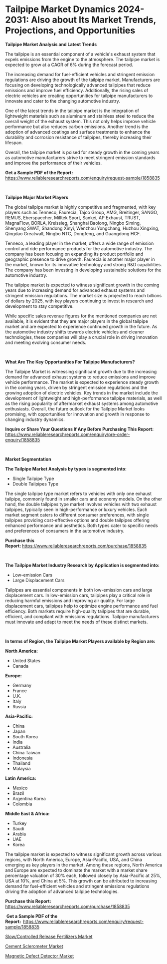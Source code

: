 <p><h1>Tailpipe Market Dynamics 2024-2031: Also about Its Market Trends, Projections, and Opportunities</h1></p><p><strong>Tailpipe Market Analysis and Latest Trends</strong></p>
<p><p>The tailpipe is an essential component of a vehicle's exhaust system that expels emissions from the engine to the atmosphere. The tailpipe market is expected to grow at a CAGR of 6% during the forecast period. </p><p>The increasing demand for fuel-efficient vehicles and stringent emission regulations are driving the growth of the tailpipe market. Manufacturers are focusing on developing technologically advanced tailpipes that reduce emissions and improve fuel efficiency. Additionally, the rising sales of electric vehicles are creating opportunities for tailpipe manufacturers to innovate and cater to the changing automotive industry.</p><p>One of the latest trends in the tailpipe market is the integration of lightweight materials such as aluminum and stainless steel to reduce the overall weight of the exhaust system. This not only helps improve vehicle performance but also reduces carbon emissions. Another trend is the adoption of advanced coatings and surface treatments to enhance the durability and corrosion resistance of tailpipes, thereby increasing their lifespan.</p><p>Overall, the tailpipe market is poised for steady growth in the coming years as automotive manufacturers strive to meet stringent emission standards and improve the performance of their vehicles.</p></p>
<p><strong>Get a Sample PDF of the Report:&nbsp;</strong> <a href="https://www.reliableresearchreports.com/enquiry/request-sample/1858835">https://www.reliableresearchreports.com/enquiry/request-sample/1858835</a></p>
<p>&nbsp;</p>
<p><strong>Tailpipe Major Market Players</strong></p>
<p><p>The global tailpipe market is highly competitive and fragmented, with key players such as Tenneco, Faurecia, Tajco Group, AMG, Breitinger, SANGO, REMUS, Eberspaecher, Milltek Sport, Sankei, AP Exhaust, TRUST, MagnaFlow, BORLA, Kreissieg, Shanghai Baolong, Ningbo Siming, Shenyang SWAT, Shandong Xinyi, Wenzhou Yongchang, Huzhou Xingxing, Qingdao Greatwall, Ningbo NTC, Dongfeng, and Guangdong HCF.</p><p>Tenneco, a leading player in the market, offers a wide range of emission control and ride performance products for the automotive industry. The company has been focusing on expanding its product portfolio and geographic presence to drive growth. Faurecia is another major player in the market, known for its innovative technology and strong R&D capabilities. The company has been investing in developing sustainable solutions for the automotive industry.</p><p>The tailpipe market is expected to witness significant growth in the coming years due to increasing demand for advanced exhaust systems and stringent emission regulations. The market size is projected to reach billions of dollars by 2025, with key players continuing to invest in research and development to stay competitive.</p><p>While specific sales revenue figures for the mentioned companies are not available, it is evident that they are major players in the global tailpipe market and are expected to experience continued growth in the future. As the automotive industry shifts towards electric vehicles and cleaner technologies, these companies will play a crucial role in driving innovation and meeting evolving consumer needs.</p></p>
<p>&nbsp;</p>
<p><strong>What Are The Key Opportunities For Tailpipe Manufacturers?</strong></p>
<p><p>The Tailpipe Market is witnessing significant growth due to the increasing demand for advanced exhaust systems to reduce emissions and improve vehicle performance. The market is expected to experience steady growth in the coming years, driven by stringent emission regulations and the growing adoption of electric vehicles. Key trends in the market include the development of lightweight and high-performance tailpipe materials, as well as the rising popularity of aftermarket exhaust systems among automotive enthusiasts. Overall, the future outlook for the Tailpipe Market looks promising, with opportunities for innovation and growth in response to changing industry dynamics.</p></p>
<p><strong>Inquire or Share Your Questions If Any Before Purchasing This Report:</strong> <a href="https://www.reliableresearchreports.com/enquiry/pre-order-enquiry/1858835">https://www.reliableresearchreports.com/enquiry/pre-order-enquiry/1858835</a></p>
<p>&nbsp;</p>
<p><strong>Market Segmentation</strong></p>
<p><strong>The Tailpipe Market Analysis by types is segmented into:</strong></p>
<p><ul><li>Single Tailpipe Type</li><li>Double Tailpipes Type</li></ul></p>
<p><p>The single tailpipe type market refers to vehicles with only one exhaust tailpipe, commonly found in smaller cars and economy models. On the other hand, the double tailpipes type market involves vehicles with two exhaust tailpipes, typically seen in high-performance or luxury vehicles. Each market segment caters to different consumer preferences, with single tailpipes providing cost-effective options and double tailpipes offering enhanced performance and aesthetics. Both types cater to specific needs and preferences of consumers in the automotive industry.</p></p>
<p><strong>Purchase this Report:&nbsp;</strong><a href="https://www.reliableresearchreports.com/purchase/1858835">https://www.reliableresearchreports.com/purchase/1858835</a></p>
<p>&nbsp;</p>
<p><strong>The Tailpipe Market Industry Research by Application is segmented into:</strong></p>
<p><ul><li>Low-emission Cars</li><li>Large Displacement Cars</li></ul></p>
<p><p>Tailpipes are essential components in both low-emission cars and large displacement cars. In low-emission cars, tailpipes play a critical role in reducing harmful emissions and improving air quality. For large displacement cars, tailpipes help to optimize engine performance and fuel efficiency. Both markets require high-quality tailpipes that are durable, efficient, and compliant with emissions regulations. Tailpipe manufacturers must innovate and adapt to meet the needs of these distinct markets.</p></p>
<p>&nbsp;</p>
<p><strong>In terms of Region, the Tailpipe Market Players available by Region are:</strong></p>
<p>
    <p> <strong> North America: </strong>
        <ul>
            <li>United States</li>
            <li>Canada</li>
        </ul>
        </p> 
    <p> <strong> Europe: </strong>
        <ul>
            <li>Germany</li>
            <li>France</li>
            <li>U.K.</li>
            <li>Italy</li>
            <li>Russia</li>
        </ul>
        </p> 
    <p> <strong> Asia-Pacific: </strong>
        <ul>
            <li>China</li>
            <li>Japan</li>
            <li>South Korea</li>
            <li>India</li>
            <li>Australia</li>
            <li>China Taiwan</li>
            <li>Indonesia</li>
            <li>Thailand</li>
            <li>Malaysia</li>
        </ul>
        </p> 
    <p> <strong> Latin America: </strong>
        <ul>
            <li>Mexico</li>
            <li>Brazil</li>
            <li>Argentina Korea</li>
            <li>Colombia</li>
        </ul>
        </p> 
    <p> <strong> Middle East & Africa: </strong>
        <ul>
            <li>Turkey</li>
            <li>Saudi</li>
            <li>Arabia</li>
            <li>UAE</li>
            <li>Korea</li>
        </ul>
    </p>
    </p>
<p><p>The tailpipe market is expected to witness significant growth across various regions, with North America, Europe, Asia-Pacific, USA, and China emerging as key players in the market. Among these regions, North America and Europe are expected to dominate the market with a market share percentage valuation of 30% each, followed closely by Asia-Pacific at 25%, USA at 10%, and China at 5%. This growth can be attributed to increasing demand for fuel-efficient vehicles and stringent emissions regulations driving the adoption of advanced tailpipe technologies.</p></p>
<p><strong>Purchase this Report: </strong><a href="https://www.reliableresearchreports.com/purchase/1858835">https://www.reliableresearchreports.com/purchase/1858835</a></p>
<p>&nbsp;<strong>Get a Sample PDF of the Report:&nbsp;&nbsp;</strong><a href="https://www.reliableresearchreports.com/enquiry/request-sample/1858835">https://www.reliableresearchreports.com/enquiry/request-sample/1858835</a></p>
<p><strong></strong></p>
<p><p><a href="https://view.publitas.com/reportprime-1/slow-controlled-release-fertilizers-market-research-report-forecasted-for-period-from-2023-2030-by-market-type-market-application-and-region/">Slow/Controlled Release Fertilizers Market</a></p><p><a href="https://view.publitas.com/reportprime-1/cement-sclerometer-market-research-report-unlocks-analysis-on-the-market-financial-status-market-size-and-market-revenue-upto-2030/">Cement Sclerometer Market</a></p><p><a href="https://view.publitas.com/reportprime-1/magnetic-defect-detector-market-provides-a-comprehensive-analysis-including-a-macro-overview-of-the-market-as-well-as-micro-details-such-as-market-size-and-competitive-landscape/">Magnetic Defect Detector Market</a></p></p>